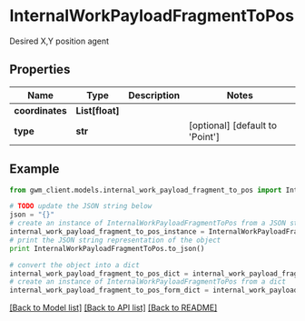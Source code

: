 # InternalWorkPayloadFragmentToPos

Desired X,Y position agent

## Properties
Name | Type | Description | Notes
------------ | ------------- | ------------- | -------------
**coordinates** | **List[float]** |  | 
**type** | **str** |  | [optional] [default to 'Point']

## Example

```python
from gwm_client.models.internal_work_payload_fragment_to_pos import InternalWorkPayloadFragmentToPos

# TODO update the JSON string below
json = "{}"
# create an instance of InternalWorkPayloadFragmentToPos from a JSON string
internal_work_payload_fragment_to_pos_instance = InternalWorkPayloadFragmentToPos.from_json(json)
# print the JSON string representation of the object
print InternalWorkPayloadFragmentToPos.to_json()

# convert the object into a dict
internal_work_payload_fragment_to_pos_dict = internal_work_payload_fragment_to_pos_instance.to_dict()
# create an instance of InternalWorkPayloadFragmentToPos from a dict
internal_work_payload_fragment_to_pos_form_dict = internal_work_payload_fragment_to_pos.from_dict(internal_work_payload_fragment_to_pos_dict)
```
[[Back to Model list]](../README.md#documentation-for-models) [[Back to API list]](../README.md#documentation-for-api-endpoints) [[Back to README]](../README.md)


